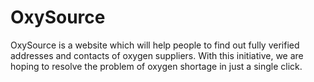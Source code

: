 # OxySource
OxySource is a website which will help people to find out fully verified addresses and contacts of oxygen suppliers.  With this initiative, we are hoping to resolve the problem of oxygen shortage in just a single click.
